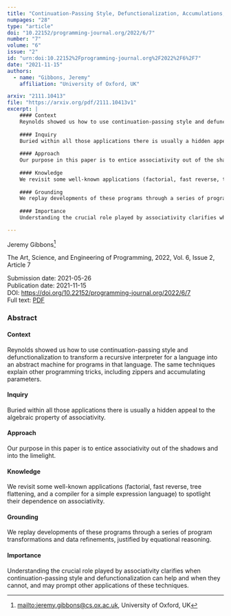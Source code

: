 ```yaml
---
title: "Continuation-Passing Style, Defunctionalization, Accumulations, and Associativity"
numpages: "28"
type: "article"
doi: "10.22152/programming-journal.org/2022/6/7"
number: "7"
volume: "6"
issue: "2"
id: "urn:doi:10.22152%2Fprogramming-journal.org%2F2022%2F6%2F7"
date: "2021-11-15"
authors: 
  - name: "Gibbons, Jeremy"
    affiliation: "University of Oxford, UK"

arxiv: "2111.10413"
file: "https://arxiv.org/pdf/2111.10413v1"
excerpt: |
    #### Context
    Reynolds showed us how to use continuation-passing style and defunctionalization to transform a recursive interpreter for a language into an abstract machine for programs in that language. The same techniques explain other programming tricks, including zippers and accumulating parameters.
    
    #### Inquiry
    Buried within all those applications there is usually a hidden appeal to the algebraic property of associativity.
    
    #### Approach
    Our purpose in this paper is to entice associativity out of the shadows and into the limelight.
    
    #### Knowledge
    We revisit some well-known applications (factorial, fast reverse, tree flattening, and a compiler for a simple expression language) to spotlight their dependence on associativity.
    
    #### Grounding
    We replay developments of these programs through a series of program transformations and data refinements, justified by equational reasoning.
    
    #### Importance
    Understanding the crucial role played by associativity clarifies when continuation-passing style and defunctionalization can help and when they cannot, and may prompt other applications of these techniques.

---
```

Jeremy Gibbons[^1]

The Art, Science, and Engineering of Programming, 2022, Vol. 6, Issue 2, Article 7

Submission date: 2021-05-26  
Publication date: 2021-11-15  
DOI: <https://doi.org/10.22152/programming-journal.org/2022/6/7>  
Full text: [PDF](https://arxiv.org/pdf/2111.10413v1)  


### Abstract
#### Context
Reynolds showed us how to use continuation-passing style and defunctionalization to transform a recursive interpreter for a language into an abstract machine for programs in that language. The same techniques explain other programming tricks, including zippers and accumulating parameters.

#### Inquiry
Buried within all those applications there is usually a hidden appeal to the algebraic property of associativity.

#### Approach
Our purpose in this paper is to entice associativity out of the shadows and into the limelight.

#### Knowledge
We revisit some well-known applications (factorial, fast reverse, tree flattening, and a compiler for a simple expression language) to spotlight their dependence on associativity.

#### Grounding
We replay developments of these programs through a series of program transformations and data refinements, justified by equational reasoning.

#### Importance
Understanding the crucial role played by associativity clarifies when continuation-passing style and defunctionalization can help and when they cannot, and may prompt other applications of these techniques.


[^1]: <mailto:jeremy.gibbons@cs.ox.ac.uk>, University of Oxford, UK
